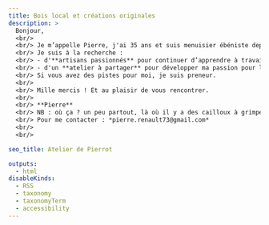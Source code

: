 ```yaml
---
title: Bois local et créations originales
description: >
  Bonjour, 
  <br/> 
  <br/> Je m’appelle Pierre, j'ai 35 ans et suis menuisier ébéniste depuis peu. 
  <br/> Je suis à la recherche :
  <br/> - d'**artisans passionnés** pour continuer d’apprendre à travailler le **bois massif** (escalier, portes, fenêtres, etc.)
  <br/> - d'un **atelier à partager** pour développer ma passion pour le *savoir-faire des charrons*.
  <br/> Si vous avez des pistes pour moi, je suis preneur.
  <br/>
  <br/> Mille mercis ! Et au plaisir de vous rencontrer.
  <br/> 
  <br/> **Pierre**
  <br/> NB : où ça ? un peu partout, là où il y a des cailloux à grimper de préférence :)
  <br/> Pour me contacter : *pierre.renault73@gmail.com*
  <br/> 
  <br/> 

seo_title: Atelier de Pierrot

outputs:
  - html
disableKinds:
  - RSS
  - taxonomy
  - taxonomyTerm
  - accessibility
---
```

